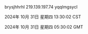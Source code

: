 brysjhhrhl 219.139.197.74 yqqlmgsycl

2024年 10月 31日 星期四 13:30:02 CST

2024年 10月 31日 星期四 05:30:02 GMT
